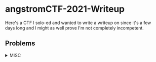 # angstromCTF-2021-Writeup

Here's a CTF I solo-ed and wanted to write a writeup on since it's a few days long and I might as well prove I'm not completely incompetent.

## Problems

<details>

<summary>MISC</summary>

* [Sanity Check](./MISC/Sanity%20Check/Sanity%20Check.md)
* [Archaic](./MISC/Archaic/Archaic.md)
* [Fish](./MISC/Fish/Fish.md)

</details>
